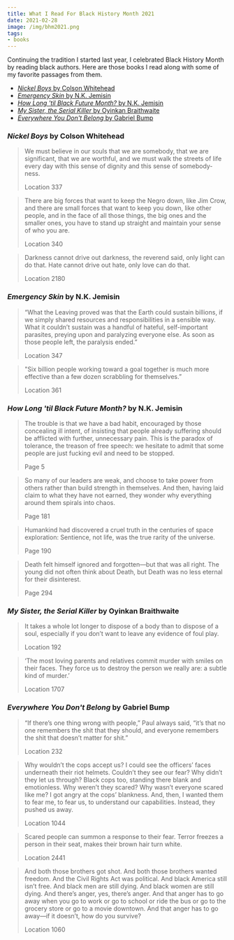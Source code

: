 ```yaml
---
title: What I Read For Black History Month 2021
date: 2021-02-28
image: /img/bhm2021.png
tags:
- books
---
```


Continuing the tradition I started last year, I celebrated Black History Month by reading black authors. Here are those books I read along with some of my favorite passages from them.

- [*Nickel Boys* by Colson Whitehead](#nickel-boys-by-colson-whitehead)
- [*Emergency Skin* by N.K. Jemisin](#emergency-skin-by-nk-jemisin)
- [*How Long 'til Black Future Month?* by N.K. Jemisin](#how-long-til-black-future-month-by-nk-jemisin)
- [*My Sister, the Serial Killer* by Oyinkan Braithwaite](#my-sister-the-serial-killer-by-oyinkan-braithwaite)
- [*Everywhere You Don't Belong* by Gabriel Bump](#everywhere-you-dont-belong-by-gabriel-bump)

### *Nickel Boys* by Colson Whitehead

<blockquote class="highlight">
    <p>We must believe in our souls that we are somebody, that we are significant, that we are worthful, and we must walk the streets of life every day with this sense of dignity and this sense of somebody-ness.</p>
    <footer>Location 337</footer>
</blockquote>

<blockquote class="highlight">
    <p>There are big forces that want to keep the Negro down, like Jim Crow, and there are small forces that want to keep you down, like other people, and in the face of all those things, the big ones and the smaller ones, you have to stand up straight and maintain your sense of who you are.</p>
    <footer>Location 340</footer>
</blockquote>

<blockquote class="highlight">
    <p>Darkness cannot drive out darkness, the reverend said, only light can do that. Hate cannot drive out hate, only love can do that.</p>
    <footer>Location 2180</footer>
</blockquote>

### *Emergency Skin* by N.K. Jemisin

<blockquote class="highlight">
    <p>“What the Leaving proved was that the Earth could sustain billions, if we simply shared resources and responsibilities in a sensible way. What it couldn’t sustain was a handful of hateful, self-important parasites, preying upon and paralyzing everyone else. As soon as those people left, the paralysis ended.”</p>
    <footer>Location 347</footer>
</blockquote>

<blockquote class="highlight">
    <p>"Six billion people working toward a goal together is much more effective than a few dozen scrabbling for themselves.”</p>
    <footer>Location 361</footer>
</blockquote>

### *How Long 'til Black Future Month?* by N.K. Jemisin

<blockquote class="highlight">
    <p>The trouble is that we have a bad habit, encouraged by those concealing ill intent, of insisting that people already suffering should be afflicted with further, unnecessary pain. This is the paradox of tolerance, the treason of free speech: we hesitate to admit that some people are just fucking evil and need to be stopped.</p>
    <footer>Page 5</footer>
</blockquote>

<blockquote class="highlight">
    <p>So many of our leaders are weak, and choose to take power from others rather than build strength in themselves. And then, having laid claim to what they have not earned, they wonder why everything around them spirals into chaos.</p>
    <footer>Page 181</footer>
</blockquote>

<blockquote class="highlight">
    <p>Humankind had discovered a cruel truth in the centuries of space exploration: Sentience, not life, was the true rarity of the universe.</p>
    <footer>Page 190</footer>
</blockquote>

<blockquote class="highlight">
    <p>Death felt himself ignored and forgotten—but that was all right. The young did not often think about Death, but Death was no less eternal for their disinterest.</p>
    <footer>Page 294</footer>
</blockquote>

### *My Sister, the Serial Killer* by Oyinkan Braithwaite

<blockquote class="highlight">
    <p>It takes a whole lot longer to dispose of a body than to dispose of a soul, especially if you don’t want to leave any evidence of foul play.</p>
    <footer>Location 192</footer>
</blockquote>

<blockquote class="highlight">
    <p>‘The most loving parents and relatives commit murder with smiles on their faces. They force us to destroy the person we really are: a subtle kind of murder.’</p>
    <footer>Location 1707</footer>
</blockquote>

### *Everywhere You Don't Belong* by Gabriel Bump

<blockquote class="highlight">
    <p>“If there’s one thing wrong with people,” Paul always said, “it’s that no one remembers the shit that they should, and everyone remembers the shit that doesn’t matter for shit.”</p>
    <footer>Location 232</footer>
</blockquote>

<blockquote class="highlight">
    <p>Why wouldn’t the cops accept us? I could see the officers’ faces underneath their riot helmets. Couldn’t they see our fear? Why didn’t they let us through? Black cops too, standing there blank and emotionless. Why weren’t they scared? Why wasn’t everyone scared like me? I got angry at the cops’ blankness. And, then, I wanted them to fear me, to fear us, to understand our capabilities. Instead, they pushed us away.</p>
    <footer>Location 1044</footer>
</blockquote>

<blockquote class="highlight">
    <p>Scared people can summon a response to their fear. Terror freezes a person in their seat, makes their brown hair turn white.</p>
    <footer>Location 2441</footer>
</blockquote>

<blockquote class="highlight">
    <p>And both those brothers got shot. And both those brothers wanted freedom. And the Civil Rights Act was political. And black America still isn’t free. And black men are still dying. And black women are still dying. And there’s anger, yes, there’s anger. And that anger has to go away when you go to work or go to school or ride the bus or go to the grocery store or go to a movie downtown. And that anger has to go away—if it doesn’t, how do you survive?</p>
    <footer>Location 1060</footer>
</blockquote>